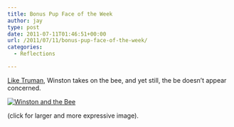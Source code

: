 ```yaml
---
title: Bonus Pup Face of the Week
author: jay
type: post
date: 2011-07-11T01:46:51+00:00
url: /2011/07/11/bonus-pup-face-of-the-week/
categories:
  - Reflections

---
```

[Like Truman][1], Winston takes on the bee, and yet still, the be doesn’t appear concerned.

[![Winston and the Bee][2]][3]

(click for larger and more expressive image).

 [1]: https://rambleon.org/2009/07/25/pup-face-of-the-week-7/
 [2]: https://photos.smugmug.com/All/Our-Pups/i-WC2kwKz/0/M/DSC3586-M.jpg
 [3]: http://photos.littleriverview.org/All/Our-Pups/7810105_a7H5S#1377684082_WC2kwKz-A-LB (Winston and the Bee)